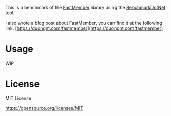 This is a benchmark of the [FastMember](https://github.com/mgravell/fast-member) library using the [BenchmarkDotNet](https://github.com/dotnet/BenchmarkDotNet) tool.

I also wrote a blog post about FastMember, you can find it at the following link.
[https://duongnt.com/fastmember](https://duongnt.com/fastmember)

# Usage

WIP

# License

MIT License

https://opensource.org/licenses/MIT
